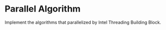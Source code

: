 # Parallel Algorithm #

Implement the algorithms that parallelized by Intel Threading Building Block.